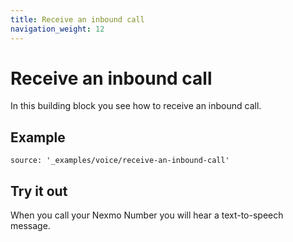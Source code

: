 ```yaml
---
title: Receive an inbound call
navigation_weight: 12
---
```


# Receive an inbound call

In this building block you see how to receive an inbound call.

## Example

```building_blocks
source: '_examples/voice/receive-an-inbound-call'
```

## Try it out

When you call your Nexmo Number you will hear a text-to-speech message.
